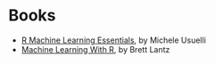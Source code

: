 # Books
* [R Machine Learning Essentials](www.amazon.com/Machine-Learning-Essentials-Michele-Usuelli/dp/178398774X), by Michele Usuelli
* [Machine Learning With R](www.amazon.com/Machine-Learning-R-Brett-Lantz/dp/1782162143), by Brett Lantz
